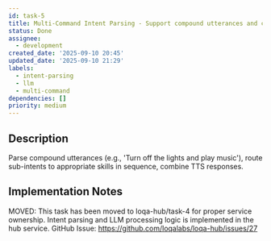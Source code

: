 ```yaml
---
id: task-5
title: Multi-Command Intent Parsing - Support compound utterances and chaining
status: Done
assignee:
  - development
created_date: '2025-09-10 20:45'
updated_date: '2025-09-10 21:29'
labels:
  - intent-parsing
  - llm
  - multi-command
dependencies: []
priority: medium
---
```


## Description

Parse compound utterances (e.g., 'Turn off the lights and play music'), route sub-intents to appropriate skills in sequence, combine TTS responses.
## Implementation Notes

MOVED: This task has been moved to loqa-hub/task-4 for proper service ownership. Intent parsing and LLM processing logic is implemented in the hub service. GitHub Issue: https://github.com/loqalabs/loqa-hub/issues/27
